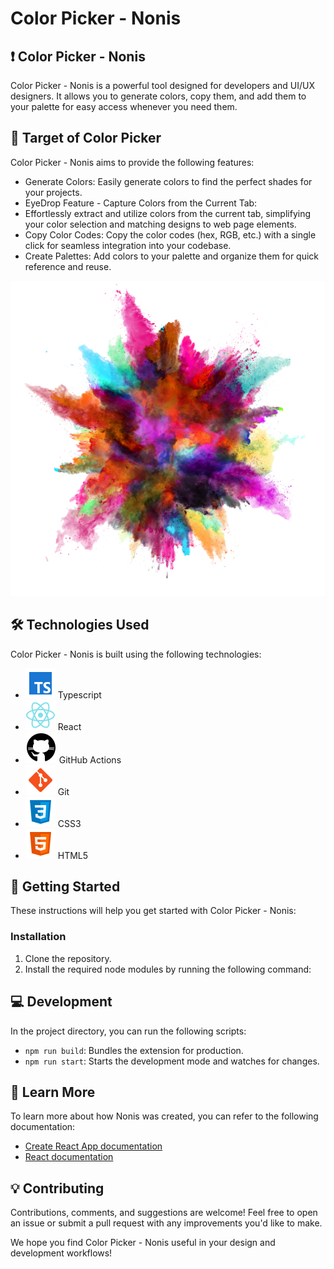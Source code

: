 # Color Picker - Nonis

## :exclamation: Color Picker - Nonis

Color Picker - Nonis is a powerful tool designed for developers and UI/UX designers. It allows you to generate colors, copy them, and add them to your palette for easy access whenever you need them.

## :triangular_flag_on_post: Target of Color Picker

Color Picker - Nonis aims to provide the following features:

- Generate Colors: Easily generate colors to find the perfect shades for your projects.
- EyeDrop Feature - Capture Colors from the Current Tab:
- Effortlessly extract and utilize colors from the current tab, simplifying your color selection and matching designs to web page elements.
- Copy Color Codes: Copy the color codes (hex, RGB, etc.) with a single click for seamless integration into your codebase.
- Create Palettes: Add colors to your palette and organize them for quick reference and reuse.

![Color Picker - Nonis](./readme_imgs/color-picker-nonis.png)

## :hammer_and_wrench: Technologies Used

Color Picker - Nonis is built using the following technologies:

- ![Typescript](./readme_imgs/typescript.png) Typescript
- ![React](./readme_imgs/react.png) React
- ![Github Actions](./readme_imgs/github.png) GitHub Actions
- ![Git](./readme_imgs/git.png) Git
- ![CSS3](./readme_imgs/css3.png) CSS3
- ![HTML5](./readme_imgs/html5.png) HTML5

## :rocket: Getting Started

These instructions will help you get started with Color Picker - Nonis:

### Installation

1. Clone the repository.
2. Install the required node modules by running the following command:

## :computer: Development

In the project directory, you can run the following scripts:

- `npm run build`: Bundles the extension for production.
- `npm run start`: Starts the development mode and watches for changes.

## :book: Learn More

To learn more about how Nonis was created, you can refer to the following documentation:

- [Create React App documentation](https://facebook.github.io/create-react-app/docs/getting-started)
- [React documentation](https://reactjs.org/)

## :bulb: Contributing

Contributions, comments, and suggestions are welcome! Feel free to open an issue or submit a pull request with any improvements you'd like to make.

We hope you find Color Picker - Nonis useful in your design and development workflows!
